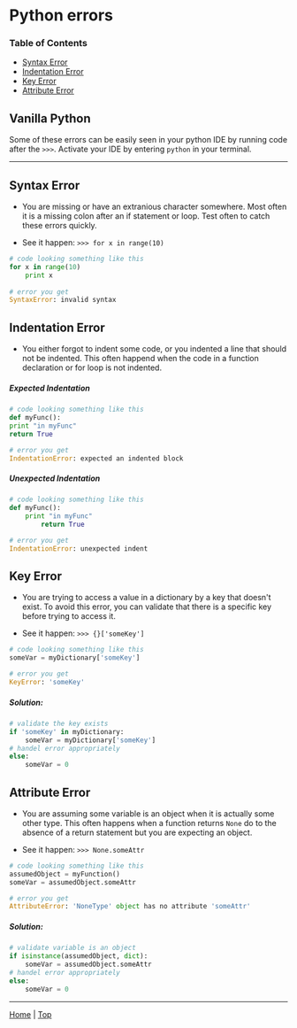 # Python errors



### Table of Contents
* [Syntax Error](#syntax-error)
* [Indentation Error](#indentation-error)
* [Key Error](#key-error)
* [Attribute Error](#attribute-error) 


## Vanilla Python

Some of these errors can be easily seen in your python IDE by running code after the ```>>>```. Activate your IDE by entering ```python``` in your terminal.

-----------------------

## Syntax Error

* You are missing or have an extranious character somewhere. Most often it is a missing colon after an if statement or loop. Test often to catch these errors quickly.

* See it happen: ```>>> for x in range(10)```

```python
# code looking something like this
for x in range(10)
	print x 
	
# error you get
SyntaxError: invalid syntax
```

## Indentation Error

* You either forgot to indent some code, or you indented a line that should not be indented. This often happend when the code in a function declaration or for loop is not indented. 

##### Expected Indentation

```python
# code looking something like this
def myFunc():
print "in myFunc"
return True

# error you get
IndentationError: expected an indented block
```

##### Unexpected Indentation

```python
# code looking something like this
def myFunc():
	print "in myFunc"
		return True

# error you get
IndentationError: unexpected indent
```


## Key Error

* You are trying to access a value in a dictionary by a key that doesn't exist. To avoid this error, you can validate that there is a specific key before trying to access it.

* See it happen: ``` >>> {}['someKey'] ```

```python
# code looking something like this
someVar = myDictionary['someKey']

# error you get
KeyError: 'someKey'
```

##### Solution:

```python
# validate the key exists
if 'someKey' in myDictionary:
	someVar = myDictionary['someKey']
# handel error appropriately
else:
	someVar = 0
```

## Attribute Error

* You are assuming some variable is an object when it is actually some other type. This often happens when a function returns ```None``` do to the absence of a return statement but you are expecting an object.

* See it happen: ``` >>> None.someAttr ```

```python
# code looking something like this
assumedObject = myFunction()
someVar = assumedObject.someAttr

# error you get
AttributeError: 'NoneType' object has no attribute 'someAttr'
```

##### Solution:

```python
# validate variable is an object
if isinstance(assumedObject, dict):
	someVar = assumedObject.someAttr
# handel error appropriately
else:
	someVar = 0
```


---
[Home](README.md) | [Top](#python-errors)
